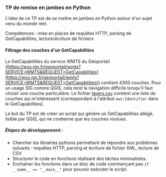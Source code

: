 ### TP de remise en jambes en Python

L'idée de ce TP est de se mettre en jambes en Python autour d'un sujet venu du monde réel.

Compétences : mise en places de requêtes HTTP, parsing de GetCapabilities, lecture/écriture de fichiers

#### Filtrage des couches d'un GetCapabilities
Le GetCapabilities du service WMTS du Géoportail ([https://wxs.ign.fr/geoportail/wmts?SERVICE=WMTS&REQUEST=GetCapabilities](https://wxs.ign.fr/geoportail/wmts?SERVICE=WMTS&REQUEST=GetCapabilities)) contient 4300 couches. Pour un usage SIG comme QGIS, cela rend la navigation difficile lorsqu'il faut choisir une couche particulière. Le fichier [layers.csv](layers.csv) contient une liste de couches qui m'intéressent (correspondant à l'attribut `ows:Identifier` dans le GetCapabilities).

Le but du TP est de créer un script qui génère un GetCapabilities allégé, lisible par QGIS, qui ne contienne que les couches voulues.

##### Étapes de développement :
- Chercher les librairies pythons permettant de répondre aux problèmes suivants : requêtes HTTP, parsing et écriture de fichier XML, lecture de CSV
- Structurer le code en fonctions réalisant des tâches minimalistes.
- Enchaîner les fonctions dans un bloc de code commençant pas `if __name__ == "__main__"` pour pouvoir exécuter le script.